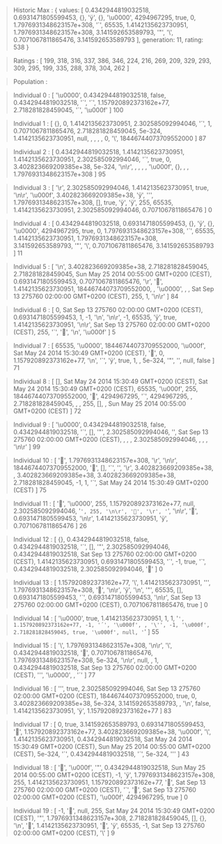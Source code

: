 > Historic Max :
{ values: 
   [ 0.4342944819032518,
     0.6931471805599453,
     {},
     'ÿ',
     {},
     '\u0000',
     4294967295,
     true,
     0,
     1.7976931348623157e+308,
     '`',
     65535,
     1.4142135623730951,
     1.7976931348623157e+308,
     3.141592653589793,
     '"',
     '\\',
     0.7071067811865476,
     3.141592653589793 ],
  generation: 11,
  rating: 538 }

> Ratings :
[ 199,
  318,
  316,
  337,
  386,
  346,
  224,
  216,
  269,
  209,
  329,
  293,
  309,
  295,
  199,
  335,
  288,
  378,
  304,
  262 ]

> Population :

> Individual 0 :
[ '\u0000',
  0.4342944819032518,
  false,
  0.4342944819032518,
  '´',
  '`',
  1.157920892373162e+77,
  2.718281828459045,
  '´',
  '\u000f' ]
100

> Individual 1 :
[ {},
  0,
  1.4142135623730951,
  2.302585092994046,
  '´',
  1,
  0.7071067811865476,
  2.718281828459045,
  5e-324,
  1.4142135623730951,
  null,
  ,
  ,
  ,
  ,
  0,
  '\\',
  18446744073709552000 ]
87

> Individual 2 :
[ 0.4342944819032518,
  1.4142135623730951,
  1.4142135623730951,
  2.302585092994046,
  '´',
  true,
  0,
  3.402823669209385e+38,
  5e-324,
  '\n\r',
  ,
  ,
  ,
  ,
  '\u000f',
  {},
  ,
  ,
  1.7976931348623157e+308 ]
95

> Individual 3 :
[ '\r',
  2.302585092994046,
  1.4142135623730951,
  true,
  '\n\r',
  '\u000f',
  3.402823669209385e+38,
  'ÿ',
  '\'',
  1.7976931348623157e+308,
  [],
  true,
  'ÿ',
  'ÿ',
  255,
  65535,
  1.4142135623730951,
  2.302585092994046,
  0.7071067811865476 ]
0

> Individual 4 :
[ 0.4342944819032518,
  0.6931471805599453,
  {},
  'ÿ',
  {},
  '\u0000',
  4294967295,
  true,
  0,
  1.7976931348623157e+308,
  '`',
  65535,
  1.4142135623730951,
  1.7976931348623157e+308,
  3.141592653589793,
  '"',
  '\\',
  0.7071067811865476,
  3.141592653589793 ]
11

> Individual 5 :
[ '\n',
  3.402823669209385e+38,
  2.718281828459045,
  2.718281828459045,
  Sun May 25 2014 00:55:00 GMT+0200 (CEST),
  0.6931471805599453,
  0.7071067811865476,
  '\r',
  '࿿',
  1.4142135623730951,
  18446744073709552000,
  ,
  '\u0000',
  ,
  ,
  Sat Sep 13 275760 02:00:00 GMT+0200 (CEST),
  255,
  1,
  '\n\r' ]
84

> Individual 6 :
[ 0,
  Sat Sep 13 275760 02:00:00 GMT+0200 (CEST),
  0.6931471805599453,
  1,
  -1,
  '\n',
  '\n\r',
  -1,
  65535,
  'ÿ',
  true,
  1.4142135623730951,
  '\n\r',
  Sat Sep 13 275760 02:00:00 GMT+0200 (CEST),
  255,
  '`',
  '࿿',
  '\n',
  '\u000f' ]
5

> Individual 7 :
[ 65535,
  '\u0000',
  18446744073709552000,
  '\u000f',
  Sat May 24 2014 15:30:49 GMT+0200 (CEST),
  '࿿',
  0,
  1.157920892373162e+77,
  '\n',
  '`',
  'ÿ',
  true,
  1,
  ,
  5e-324,
  '"',
  '',
  null,
  false ]
71

> Individual 8 :
[ [],
  Sat May 24 2014 15:30:49 GMT+0200 (CEST),
  Sat May 24 2014 15:30:49 GMT+0200 (CEST),
  65535,
  '\u000f',
  255,
  18446744073709552000,
  '￿',
  4294967295,
  '`',
  4294967295,
  ,
  2.718281828459045,
  ,
  ,
  255,
  [],
  ,
  Sun May 25 2014 00:55:00 GMT+0200 (CEST) ]
72

> Individual 9 :
[ '\u0000',
  0.4342944819032518,
  false,
  0.4342944819032518,
  '´',
  [],
  '"',
  2.302585092994046,
  '',
  Sat Sep 13 275760 02:00:00 GMT+0200 (CEST),
  ,
  ,
  ,
  2.302585092994046,
  ,
  ,
  ,
  '\n\r' ]
99

> Individual 10 :
[ '￿',
  1.7976931348623157e+308,
  '\r',
  '\n\r',
  18446744073709552000,
  '࿿',
  [],
  '`',
  '',
  '\r',
  3.402823669209385e+38,
  ,
  3.402823669209385e+38,
  3.402823669209385e+38,
  2.718281828459045,
  -1,
  1,
  '´',
  Sat May 24 2014 15:30:49 GMT+0200 (CEST) ]
75

> Individual 11 :
[ '￿',
  '\u0000',
  255,
  1.157920892373162e+77,
  null,
  2.302585092994046,
  '`',
  255,
  '\n\r',
  '￿',
  '\r',
  '`',
  '\n\r',
  '￿',
  0.6931471805599453,
  '\n\r',
  1.4142135623730951,
  'ÿ',
  0.7071067811865476 ]
26

> Individual 12 :
[ {},
  0.4342944819032518,
  false,
  0.4342944819032518,
  '´',
  [],
  '"',
  2.302585092994046,
  0.4342944819032518,
  Sat Sep 13 275760 02:00:00 GMT+0200 (CEST),
  1.4142135623730951,
  0.6931471805599453,
  '´',
  -1,
  true,
  '`',
  0.4342944819032518,
  2.302585092994046,
  '࿿' ]
0

> Individual 13 :
[ 1.157920892373162e+77,
  '\\',
  1.4142135623730951,
  '\'',
  1.7976931348623157e+308,
  '࿿',
  '\n\r',
  'ÿ',
  '\n',
  '"',
  65535,
  [],
  0.6931471805599453,
  '`',
  0.6931471805599453,
  '\n\r',
  Sat Sep 13 275760 02:00:00 GMT+0200 (CEST),
  0.7071067811865476,
  true ]
0

> Individual 14 :
[ '\u0000',
  true,
  1.4142135623730951,
  1,
  1,
  '`',
  1.157920892373162e+77,
  -1,
  '´',
  '\u000f',
  ,
  '\'',
  -1,
  '\u000f',
  2.718281828459045,
  true,
  '\u000f',
  null,
  '`' ]
55

> Individual 15 :
[ '\\',
  1.7976931348623157e+308,
  '\n\r',
  '\\',
  0.4342944819032518,
  '࿿',
  0.7071067811865476,
  1.7976931348623157e+308,
  5e-324,
  '\n\r',
  null,
  ,
  1,
  0.4342944819032518,
  Sat Sep 13 275760 02:00:00 GMT+0200 (CEST),
  '\'',
  '\u0000',
  ,
  '´' ]
77

> Individual 16 :
[ '\'',
  true,
  2.302585092994046,
  Sat Sep 13 275760 02:00:00 GMT+0200 (CEST),
  18446744073709552000,
  true,
  0,
  3.402823669209385e+38,
  5e-324,
  3.141592653589793,
  ,
  '\n',
  false,
  1.4142135623730951,
  'ÿ',
  1.157920892373162e+77 ]
83

> Individual 17 :
[ 0,
  true,
  3.141592653589793,
  0.6931471805599453,
  '￿',
  1.157920892373162e+77,
  3.402823669209385e+38,
  '\u000f',
  '\\',
  1.4142135623730951,
  0.4342944819032518,
  Sat May 24 2014 15:30:49 GMT+0200 (CEST),
  Sun May 25 2014 00:55:00 GMT+0200 (CEST),
  5e-324,
  '`',
  0.4342944819032518,
  '´',
  5e-324,
  '\'' ]
43

> Individual 18 :
[ '࿿',
  '\u000f',
  '"',
  0.4342944819032518,
  Sun May 25 2014 00:55:00 GMT+0200 (CEST),
  -1,
  'ÿ',
  1.7976931348623157e+308,
  255,
  1.4142135623730951,
  1.157920892373162e+77,
  '￿',
  Sat Sep 13 275760 02:00:00 GMT+0200 (CEST),
  '`',
  '￿',
  Sat Sep 13 275760 02:00:00 GMT+0200 (CEST),
  '\u000f',
  4294967295,
  true ]
0

> Individual 19 :
[ -1,
  '࿿',
  null,
  255,
  Sat May 24 2014 15:30:49 GMT+0200 (CEST),
  '"',
  1.7976931348623157e+308,
  2.718281828459045,
  [],
  {},
  '\n',
  '࿿',
  1.4142135623730951,
  '￿',
  'ÿ',
  65535,
  -1,
  Sat Sep 13 275760 02:00:00 GMT+0200 (CEST),
  '\\' ]
9